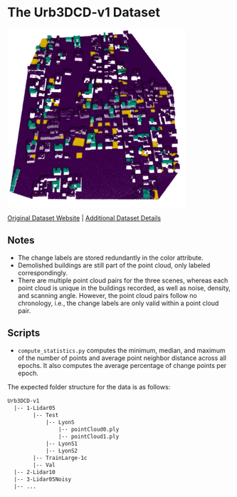 # The Urb3DCD-v1 Dataset

<img src="./../../images/Urb3DCD-v1.png" width="400"/>

[Original Dataset Website](https://ieee-dataport.org/open-access/urb3dcd-urban-point-clouds-simulated-dataset-3d-change-detection) | [Additional Dataset Details](https://hpicgs.github.io/multi-temporal-point-cloud-datasets-survey/details/Urb3DCD-v1)

## Notes
  - The change labels are stored redundantly in the color attribute. 
  - Demolished buildings are still part of the point cloud, only labeled correspondingly. 
  - There are multiple point cloud pairs for the three scenes, whereas each point cloud is unique in the buildings recorded, as well as noise, density, and scanning angle. However, the point cloud pairs follow no chronology, i.e., the change labels are only valid within a point cloud pair.

## Scripts
* `compute_statistics.py` computes the minimum, median, and maximum of the number of points and average point neighbor distance across all epochs. It also computes the average percentage of change points per epoch.


The expected folder structure for the data is as follows:

```
Urb3DCD-v1
  |-- 1-Lidar05
        |-- Test
            |-- LyonS
                |-- pointCloud0.ply
                |-- pointCloud1.ply
            |-- LyonS1
            |-- LyonS2
        |-- TrainLarge-1c
        |-- Val
  |-- 2-Lidar10
  |-- 3-Lidar05Noisy
  |-- ...
```